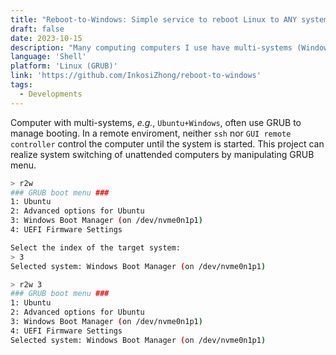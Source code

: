 ```yaml
---
title: "Reboot-to-Windows: Simple service to reboot Linux to ANY system"
draft: false
date: 2023-10-15
description: "Many computing computers I use have multi-systems (Windows+Ubuntu). I use GRUB to select the system, and the default one is Linux. I need to be able to reboot from Linux to any other system when the computer is unattended."
language: 'Shell'
platform: 'Linux (GRUB)'
link: 'https://github.com/InkosiZhong/reboot-to-windows'
tags:
  - Developments
---
```


Computer with multi-systems, *e.g.*, `Ubuntu+Windows`, often use GRUB to manage booting.
In a remote enviroment, neither `ssh` nor `GUI remote controller` control the computer until the system is started. 
This project can realize system switching of unattended computers by manipulating GRUB menu.

``` sh
> r2w
### GRUB boot menu ###
1: Ubuntu
2: Advanced options for Ubuntu
3: Windows Boot Manager (on /dev/nvme0n1p1)
4: UEFI Firmware Settings

Select the index of the target system:
> 3
Selected system: Windows Boot Manager (on /dev/nvme0n1p1)

> r2w 3
### GRUB boot menu ###
1: Ubuntu
2: Advanced options for Ubuntu
3: Windows Boot Manager (on /dev/nvme0n1p1)
4: UEFI Firmware Settings
Selected system: Windows Boot Manager (on /dev/nvme0n1p1)
```